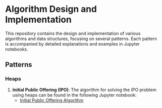 # Algorithm Design and Implementation

This repository contains the design and implementation of various algorithms and data structures, focusing on several patterns. Each pattern is accompanied by detailed explanations and examples in Jupyter notebooks.

## Patterns

### Heaps

1. **Initial Public Offering (IPO)**: The algorithm for solving the IPO problem using heaps can be found in the following Jupyter notebook:
   - [Initial Public Offering Algorithm](heaps/initial_public_offering.ipynb)
